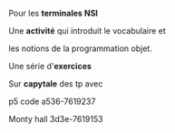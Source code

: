 Pour les **terminales NSI**

Une **activité** qui introduit le vocabulaire et

les notions de la programmation objet.

Une série d'**exercices**

Sur **capytale** des tp avec 

p5 code a536-7619237

Monty hall 3d3e-7619153
